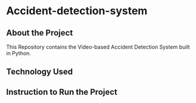 # Accident-detection-system

## About the Project
This Repository contains the Video-based Accident Detection System built in Python.

## Technology Used

## Instruction to Run the Project
